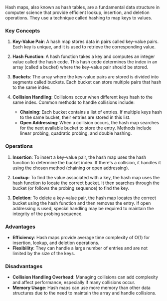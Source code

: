 Hash maps, also known as hash tables, are a fundamental data structure in computer science that provide efficient 
lookup, insertion, and deletion operations. They use a technique called hashing to map keys to values.

### Key Concepts

1. **Key-Value Pair**: A hash map stores data in pairs called key-value pairs. Each key is unique, and it is used to 
retrieve the corresponding value.

2. **Hash Function**: A hash function takes a key and computes an integer value called the hash code. This hash code 
determines the index in an array (called a bucket) where the key-value pair should be stored.

3. **Buckets**: The array where the key-value pairs are stored is divided into segments called buckets. Each bucket 
can store multiple pairs that hash to the same index.

4. **Collision Handling**: Collisions occur when different keys hash to the same index. Common methods to handle collisions include:
   - **Chaining**: Each bucket contains a list of entries. If multiple keys hash to the same bucket, their entries are stored in this list.
   - **Open Addressing**: When a collision occurs, the hash map searches for the next available bucket to store the entry. Methods include linear probing, quadratic probing, and double hashing.

### Operations

1. **Insertion**: To insert a key-value pair, the hash map uses the hash function to determine the bucket index. If there's a collision, it handles it using the chosen method (chaining or open addressing).

2. **Lookup**: To find the value associated with a key, the hash map uses the hash function to locate the correct bucket. It then searches through the bucket (or follows the probing sequence) to find the key.

3. **Deletion**: To delete a key-value pair, the hash map locates the correct bucket using the hash function and then removes the entry. If open addressing is used, special handling may be required to maintain the integrity of the probing sequence.

### Advantages

- **Efficiency**: Hash maps provide average time complexity of O(1) for insertion, lookup, and deletion operations.
- **Flexibility**: They can handle a large number of entries and are not limited by the size of the keys.

### Disadvantages

- **Collision Handling Overhead**: Managing collisions can add complexity and affect performance, especially if many collisions occur.
- **Memory Usage**: Hash maps can use more memory than other data structures due to the need to maintain the array and handle collisions.
